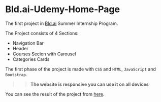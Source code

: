 # Bld.ai-Udemy-Home-Page

The first project in [Bld.ai](https://www.bld.ai/) Summer Internship Program.

The Project consists of 4 Sections:

- Navigation Bar
- Header
- Courses Secion with Carousel
- Categories Cards

The first phase of the project is made with `CSS` and `HTML`, `JavaScript` and `Bootstrap`.

>> **The website is responsive you can use it on all devices**

You can see the result of the project from [here](https://7oskaaa.github.io/Bld.ai-Udemy-Home-Page/).
